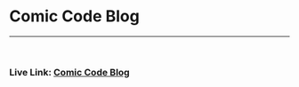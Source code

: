 <h1>
    Comic Code Blog
</h1>
<hr><br>
<h3> Live Link:
    <a href="https://comiccodeblog.netlify.app/">
        Comic Code Blog
    </a>
</h3><br>
